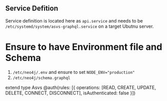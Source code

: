 ## Service Defition

Service definition is located here as `api.service` and needs to be `/etc/systemd/system/asvs-graphql.service` on a target Ubutnu server.



# Ensure to have Environment file and Schema

1. `/etc/neo4j/.env` and ensure to set `NODE_ENV="production"`
2. `/etc/neo4j/schema.graphql`


extend type Asvs @auth(rules: [{ operations: [READ, CREATE, UPDATE, DELETE, CONNECT, DISCONNECT], isAuthenticated: false }])